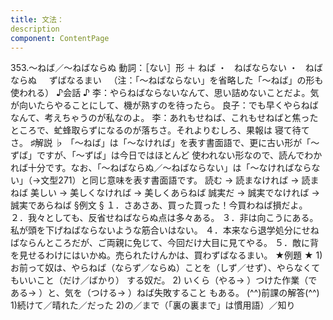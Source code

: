 ```yaml
---
title: 文法：
description
component: ContentPage
---
```



353.～ねば／～ねばならぬ
動詞：［ない］形 ＋ ねば ・
  ねばならない ・
  ねばならぬ  
  ずばなるまい  
（注：「～ねばならない」を省略した「～ねば」の形も使われる）
♪会話 ♪
李：やらねばならないなんて、思い詰めないことだよ。気が向いたらやることにして、機が熟すのを待ったら。 良子：でも早くやらねばなんて、考えちゃうのが私なのよ。
李：あれもせねば、これもせねばと焦ったところで、虻蜂取らずになるのが落ちさ。それよりむしろ、果報は 寝て待てさ。
♯解説 ♭
「～ねば」は「～なければ」を表す書面語で、更に古い形が「～ずば」ですが、「～ずば」は今日ではほとんど 使われない形なので、読んでわかれば十分です。なお、「～ねばならぬ／～ねばならない」は「～なければならな い」（→文型271）と同じ意味を表す書面語です。
読む → 読まなければ → 読まねば 美しい → 美しくなければ → 美しくあらねば 誠実だ → 誠実でなければ → 誠実であらねば
§例文 §
１．さあさあ、買った買った！今買わねば損だよ。
２．我々としても、反省せねばならぬ点は多々ある。
３．非は向こうにある。私が頭を下げねばならないような筋合いはない。
４．本来なら退学処分にせねばならんところだが、ご両親に免じて、今回だけ大目に見てやる。
５．敵に背を見せるわけにはいかぬ。売られたけんかは、買わずばなるまい。
★例題 ★
1)お前って奴は、やらねば（ならず／ならぬ）ことを（しず／せず）、やらなくてもいいこと（だけ／ばかり）
する奴だ。
2) いくら（やる→ ）つけた作業（である→ ）と、気を（つける→ ）ねば失敗すること もある。
(^^)前課の解答(^^)
1)続けて／晴れた／だった
2)の／まで（「裏の裏まで」は慣用語）／知り
